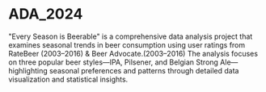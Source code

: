 # ADA_2024

"Every Season is Beerable" is a comprehensive data analysis project that examines seasonal trends in beer consumption using user ratings from RateBeer (2003–2016) & Beer Advocate.(2003–2016) The analysis focuses on three popular beer styles—IPA, Pilsener, and Belgian Strong Ale—highlighting seasonal preferences and patterns through detailed data visualization and statistical insights.

